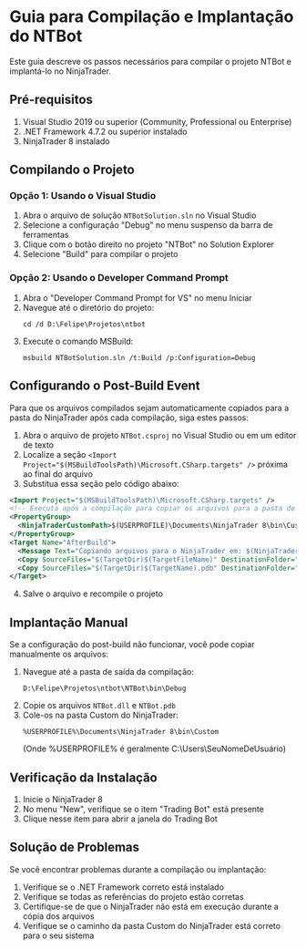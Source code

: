 # Guia para Compilação e Implantação do NTBot

Este guia descreve os passos necessários para compilar o projeto NTBot e implantá-lo no NinjaTrader.

## Pré-requisitos

1. Visual Studio 2019 ou superior (Community, Professional ou Enterprise)
2. .NET Framework 4.7.2 ou superior instalado
3. NinjaTrader 8 instalado

## Compilando o Projeto

### Opção 1: Usando o Visual Studio

1. Abra o arquivo de solução `NTBotSolution.sln` no Visual Studio
2. Selecione a configuração "Debug" no menu suspenso da barra de ferramentas
3. Clique com o botão direito no projeto "NTBot" no Solution Explorer
4. Selecione "Build" para compilar o projeto

### Opção 2: Usando o Developer Command Prompt

1. Abra o "Developer Command Prompt for VS" no menu Iniciar
2. Navegue até o diretório do projeto:
   ```
   cd /d D:\Felipe\Projetos\ntbot
   ```
3. Execute o comando MSBuild:
   ```
   msbuild NTBotSolution.sln /t:Build /p:Configuration=Debug
   ```

## Configurando o Post-Build Event

Para que os arquivos compilados sejam automaticamente copiados para a pasta do NinjaTrader após cada compilação, siga estes passos:

1. Abra o arquivo de projeto `NTBot.csproj` no Visual Studio ou em um editor de texto
2. Localize a seção `<Import Project="$(MSBuildToolsPath)\Microsoft.CSharp.targets" />` próxima ao final do arquivo
3. Substitua essa seção pelo código abaixo:

```xml
<Import Project="$(MSBuildToolsPath)\Microsoft.CSharp.targets" />
<!-- Executa após a compilação para copiar os arquivos para a pasta do NinjaTrader -->
<PropertyGroup>
  <NinjaTraderCustomPath>$(USERPROFILE)\Documents\NinjaTrader 8\bin\Custom</NinjaTraderCustomPath>
</PropertyGroup>
<Target Name="AfterBuild">
  <Message Text="Copiando arquivos para o NinjaTrader em: $(NinjaTraderCustomPath)" Importance="high" />
  <Copy SourceFiles="$(TargetDir)$(TargetFileName)" DestinationFolder="$(NinjaTraderCustomPath)" />
  <Copy SourceFiles="$(TargetDir)$(TargetName).pdb" DestinationFolder="$(NinjaTraderCustomPath)" />
</Target>
```

4. Salve o arquivo e recompile o projeto

## Implantação Manual

Se a configuração do post-build não funcionar, você pode copiar manualmente os arquivos:

1. Navegue até a pasta de saída da compilação:
   ```
   D:\Felipe\Projetos\ntbot\NTBot\bin\Debug
   ```
2. Copie os arquivos `NTBot.dll` e `NTBot.pdb`
3. Cole-os na pasta Custom do NinjaTrader:
   ```
   %USERPROFILE%\Documents\NinjaTrader 8\bin\Custom
   ```
   (Onde %USERPROFILE% é geralmente C:\Users\SeuNomeDeUsuário)

## Verificação da Instalação

1. Inicie o NinjaTrader 8
2. No menu "New", verifique se o item "Trading Bot" está presente
3. Clique nesse item para abrir a janela do Trading Bot

## Solução de Problemas

Se você encontrar problemas durante a compilação ou implantação:

1. Verifique se o .NET Framework correto está instalado
2. Verifique se todas as referências do projeto estão corretas
3. Certifique-se de que o NinjaTrader não está em execução durante a cópia dos arquivos
4. Verifique se o caminho da pasta Custom do NinjaTrader está correto para o seu sistema
